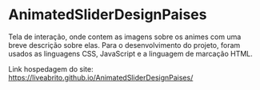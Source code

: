 # AnimatedSliderDesignPaises
Tela de interação, onde contem as imagens sobre os animes com uma breve descrição sobre elas. 
Para o desenvolvimento do projeto, foram usados as linguagens CSS, JavaScript e a linguagem de marcação HTML.

Link hospedagem do site: https://liveabrito.github.io/AnimatedSliderDesignPaises/
